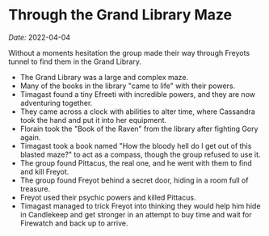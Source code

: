 # Through the Grand Library Maze

*Date:* 2022-04-04

Without a moments hesitation the group made their way through Freyots tunnel to find them in the Grand Library.

* The Grand Library was a large and complex maze.
* Many of the books in the library "came to life" with their powers.
* Timagast found a tiny Efreeti with incredible powers, and they are now adventuring together.
* They came across a clock with abilities to alter time, where Cassandra took the hand and put it into her equipment.
* Florain took the "Book of the Raven" from the library after fighting Gory again.
* Timagast took a book named "How the bloody hell do I get out of this blasted maze?" to act as a compass, though the group refused to use it.
* The group found Pittacus, the real one, and he went with them to find and kill Freyot.
* The group found Freyot behind a secret door, hiding in a room full of treasure.
* Freyot used their psychic powers and killed Pittacus.
* Timagast managed to trick Freyot into thinking they would help him hide in Candlekeep and get stronger in an attempt to buy time and wait for Firewatch and back up to arrive.